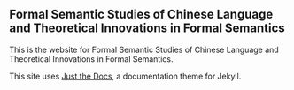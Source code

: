 ## Formal Semantic Studies of Chinese Language and Theoretical Innovations in Formal Semantics

This is the website for Formal Semantic Studies of Chinese Language and Theoretical Innovations in Formal Semantics. 

This site uses [Just the Docs](https://github.com/just-the-docs/just-the-docs), a documentation theme for Jekyll.
